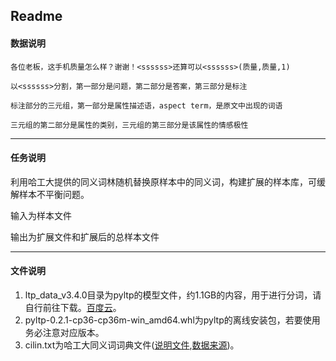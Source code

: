 ## Readme

#### 数据说明
`各位老板，这手机质量怎么样？谢谢！<ssssss>还算可以<ssssss>(质量,质量,1)`

`以<ssssss>分割，第一部分是问题，第二部分是答案，第三部分是标注`

`标注部分的三元组，第一部分是属性描述语，aspect term，是原文中出现的词语`

`三元组的第二部分是属性的类别，三元组的第三部分是该属性的情感极性`

----
#### 任务说明
利用哈工大提供的同义词林随机替换原样本中的同义词，构建扩展的样本库，可缓解样本不平衡问题。

输入为样本文件

输出为扩展文件和扩展后的总样本文件


----
#### 文件说明
1.  ltp_data_v3.4.0目录为pyltp的模型文件，约1.1GB的内容，用于进行分词，请自行前往下载。[百度云](https://pan.baidu.com/share/link?shareid=1988562907&uk=2738088569#list/path=%2Fltp-models&parentPath=%2F)。
2.  pyltp-0.2.1-cp36-cp36m-win_amd64.whl为pyltp的离线安装包，若要使用务必注意对应版本。
1.  cilin.txt为哈工大同义词词典文件([说明文件](http://read.pudn.com/downloads56/sourcecode/unix_linux/194259/%A1%B6%CD%AC%D2%E5%B4%CA%B4%CA%C1%D6%A3%A8%C0%A9%D5%B9%B0%E6%A3%A9%A1%B7%D1%F9%C0%FD/%A1%B6%CD%AC%D2%E5%B4%CA%B4%CA%C1%D6%A3%A8%C0%A9%D5%B9%B0%E6%A3%A9%A1%B7%CB%B5%C3%F7.pdf),[数据来源](https://github.com/yaleimeng/Final_word_Similarity/blob/master/cilin/V2/cilin.txt#L2))。
